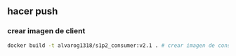 ## hacer push 

### crear imagen de client

```bash
docker build -t alvarog1318/s1p2_consumer:v2.1 . # crear imagen de consumer
```